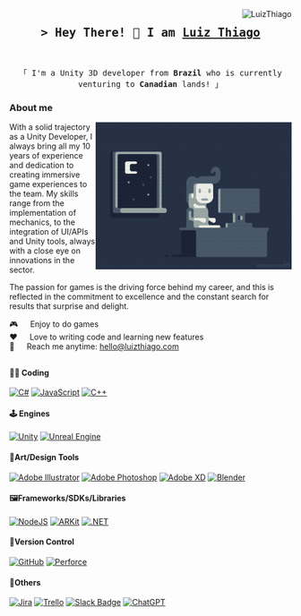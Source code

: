 <!--
<h2 align="center">
  Welcome to Luiz Thiago World!
  <img src="https://media.giphy.com/media/hvRJCLFzcasrR4ia7z/giphy.gif" width="28">
</h2>
-->

<a href="https://www.linkedin.com/in/luiz-thiago-souza-b007b757/" target="_blank">
  <img src="https://img.shields.io/badge/Linkedin-%230077B5.svg?logo=linkedin&logoColor=white" alt="LuizThiago" align="right">
</a>

<!-- Intro  -->
<h2 align="center">
        <samp>&gt; Hey There! 👋 I am
                <b><a target="_blank" href="https://www.linkedin.com/in/luiz-thiago-souza-b007b757/">Luiz Thiago</a></b>
        </samp>
</h2><br/>

<p align="center"> 
  <samp>
    「 I'm a Unity 3D developer from <b>Brazil</b> who is currently venturing to <b>Canadian</b> lands! 」
  </samp>
</p>

<!-- About Section -->
<h3> About me </h3>
<p>
 <img align="right" width="350" src="/assets/lovecoding.gif" alt="Coding gif" />
  
  With a solid trajectory as a Unity Developer, I always bring all my 10 years of experience and dedication to creating immersive game experiences to the team. My skills range from the implementation of mechanics, to the integration of UI/APIs and Unity tools, always with a close eye on innovations in the sector.

The passion for games is the driving force behind my career, and this is reflected in the commitment to excellence and the constant search for results that surprise and delight.<br/>

 🎮 &emsp; Enjoy to do games<br/>
 ❤️ &emsp; Love to writing code and learning new features<br/>
 📧 &emsp; Reach me anytime: hello@luizthiago.com<br/>

</p>

<h2></h2>
<h4>🧑‍💻 Coding </h4>

[![C#](https://custom-icon-badges.demolab.com/badge/C%23-%23239120.svg?logo=cshrp&logoColor=white)](#)
[![JavaScript](https://img.shields.io/badge/JavaScript-F7DF1E?logo=javascript&logoColor=000)](#)
[![C++](https://img.shields.io/badge/C++-%2300599C.svg?logo=c%2B%2B&logoColor=white)](#)

<h4>🕹️ Engines</h4>

[![Unity](https://img.shields.io/badge/Unity-%23000000.svg?logo=unity&logoColor=white)](#)
[![Unreal Engine](https://img.shields.io/badge/Unreal%20Engine-%23313131.svg?logo=unrealengine&logoColor=white)](#)

<h4>🎨Art/Design Tools</h4>

[![Adobe Illustrator](https://img.shields.io/badge/Adobe%20Illustrator-FF9A00?logo=adobe%20illustrator&logoColor=white)](#)
[![Adobe Photoshop](https://img.shields.io/badge/Adobe%20Photoshop-31A8FF?logo=Adobe%20Photoshop&logoColor=black)](#)
[![Adobe XD](https://img.shields.io/badge/Adobe%20XD-470137?logo=Adobe%20XD&logoColor=#FF61F6)](#)
[![Blender](https://img.shields.io/badge/Blender-%23F5792A.svg?logo=blender&logoColor=white)](#)

<h4>🖼️Frameworks/SDKs/Libraries</h4>

[![NodeJS](https://img.shields.io/badge/Node.js-6DA55F?logo=node.js&logoColor=white)](#)
[![ARKit](https://img.shields.io/badge/ARKit-%23000000.svg?logo=apple&logoColor=white)](#)
[![.NET](https://img.shields.io/badge/.NET-512BD4?logo=dotnet&logoColor=fff)](#)

<h4>🔖Version Control</h4>

[![GitHub](https://img.shields.io/badge/GitHub-%23121011.svg?logo=github&logoColor=white)](#)
[![Perforce](https://img.shields.io/badge/Perforce-404040?logo=perforce&logoColor=fff)](#)

<h4>🔨Others</h4>

[![Jira](https://img.shields.io/badge/Jira-0052CC?logo=jira&logoColor=fff)](#)
[![Trello](https://img.shields.io/badge/Trello-0052CC?logo=trello&logoColor=fff)](#)
[![Slack Badge](https://img.shields.io/badge/Slack-4A154B?logo=slack&logoColor=fff)](#)
[![ChatGPT](https://img.shields.io/badge/ChatGPT-74aa9c?logo=openai&logoColor=white)](#)

